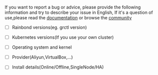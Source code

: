 If you want to report a bug or advice, please provide the following information and try to describe your issue in English, If it's a question of use,please read the [documentation](https://www.rainbond.com/docs/stable/) or browse the [community](https://t.goodrain.com/)

- [ ] Rainbond versions(eg. grctl version)

- [ ] Kubernetes versions(If you use your own cluster)

- [ ] Operating system and kernel

- [ ] Provider(Aliyun,VirtualBox,...)

- [ ] Install details(Online/Offline,SingleNode/HA)